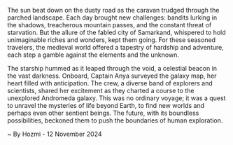 
The sun beat down on the dusty road as the caravan trudged through the parched landscape. Each day brought new challenges: bandits lurking in the shadows, treacherous mountain passes, and the constant threat of starvation. But the allure of the fabled city of Samarkand, whispered to hold unimaginable riches and wonders, kept them going. For these seasoned travelers, the medieval world offered a tapestry of hardship and adventure, each step a gamble against the elements and the unknown.

The starship hummed as it leaped through the void, a celestial beacon in the vast darkness. Onboard, Captain Anya surveyed the galaxy map, her heart filled with anticipation. The crew, a diverse band of explorers and scientists, shared her excitement as they charted a course to the unexplored Andromeda galaxy. This was no ordinary voyage; it was a quest to unravel the mysteries of life beyond Earth, to find new worlds and perhaps even other sentient beings. The future, with its boundless possibilities, beckoned them to push the boundaries of human exploration. 

~ By Hozmi - 12 November 2024
